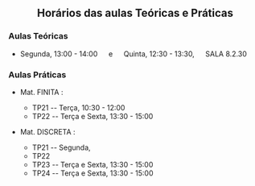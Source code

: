 <h2 align="center"> Horários das aulas Teóricas e Práticas</h2>  

### Aulas Teóricas

- Segunda, 13:00 - 14:00  &emsp; e &emsp; Quinta, 12:30 - 13:30, &emsp;   SALA 8.2.30

### Aulas Práticas

- Mat. FINITA :
  - TP21 -- Terça, 10:30 - 12:00
  - TP22 -- Terça e Sexta, 13:30 - 15:00 

- Mat. DISCRETA :
  - TP21 -- Segunda, 
  - TP22
  - TP23 -- Terça e Sexta, 13:30 - 15:00
  - TP24 -- Terça e Sexta, 13:30 - 15:00
